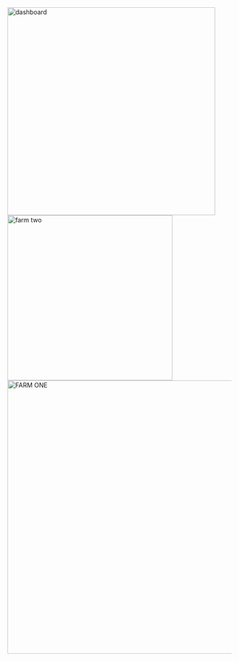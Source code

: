 <img width="467" alt="dashboard" src="https://github.com/user-attachments/assets/a18eafdb-72df-4c0e-b1da-ba07b94def45" />
<img width="371" alt="farm two" src="https://github.com/user-attachments/assets/ffd89f71-7bcb-482a-a676-5b8684a8b00d" />
<img width="614" alt="FARM ONE" src="https://github.com/user-attachments/assets/f7efbf3d-914a-4062-bfae-74cbe876cc34" />
